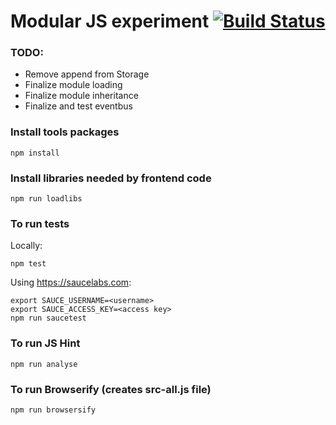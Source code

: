 # Modular JS experiment [![Build Status](https://travis-ci.org/ZakarFin/modularjs.svg?branch=master)](https://travis-ci.org/ZakarFin/modularjs)

### TODO:

* Remove append from Storage
* Finalize module loading
* Finalize module inheritance
* Finalize and test eventbus

### Install tools packages

	npm install

### Install libraries needed by frontend code

    npm run loadlibs

### To run tests

Locally:

	npm test

Using https://saucelabs.com:

    export SAUCE_USERNAME=<username>
    export SAUCE_ACCESS_KEY=<access key>
    npm run saucetest

### To run JS Hint

	npm run analyse

### To run Browserify (creates src-all.js file)

	npm run browsersify
	